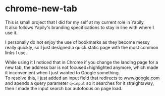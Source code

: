 # chrome-new-tab

This is small project that I did for my self at my current role in Yapily.  
It also follows Yapily's branding specifications to stay in line with where I use it.

I personally do not enjoy the use of bookmarks as they become messy really quickly, so I just designed a quick static page with the most common links I use.

While using it I noticed that in Chrome if you change the landing page for a new tab, the address bar is not focused+highlighted anymore, which made it inconvenient when I just wanted to Google something.  
To resolve this, I just added an input field that redirects to www.google.com and apends a query parameter `q=input` so it searches for it straightaway, then I made the input search bar autofocus on page load.
